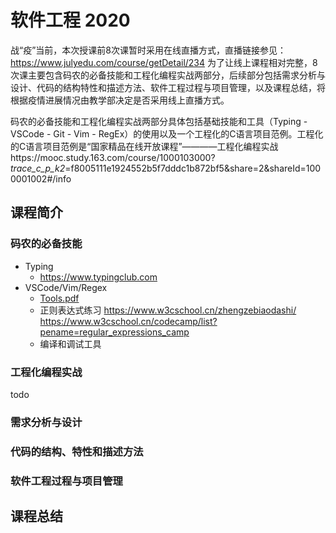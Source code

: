 # 软件工程 2020

战“疫”当前，本次授课前8次课暂时采用在线直播方式，直播链接参见：https://www.julyedu.com/course/getDetail/234 为了让线上课程相对完整，8次课主要包含码农的必备技能和工程化编程实战两部分，后续部分包括需求分析与设计、代码的结构特性和描述方法、软件工程过程与项目管理，以及课程总结，将根据疫情进展情况由教学部决定是否采用线上直播方式。

码农的必备技能和工程化编程实战两部分具体包括基础技能和工具（Typing - VSCode - Git - Vim - RegEx）的使用以及一个工程化的C语言项目范例。工程化的C语言项目范例是“国家精品在线开放课程”————工程化编程实战https://mooc.study.163.com/course/1000103000?_trace_c_p_k2_=f8005111e1924552b5f7dddc1b872bf5&share=2&shareId=1000001002#/info 

## 课程简介

### 码农的必备技能

* Typing
  * https://www.typingclub.com
* VSCode/Vim/Regex
  * [Tools.pdf](https://github.com/mengning/ase/raw/master/se2019/Tools.pdf)
  * 正则表达式练习 https://www.w3cschool.cn/zhengzebiaodashi/ https://www.w3cschool.cn/codecamp/list?pename=regular_expressions_camp
  * 编译和调试工具

### 工程化编程实战

todo


### 需求分析与设计



### 代码的结构、特性和描述方法



### 软件工程过程与项目管理

## 课程总结


